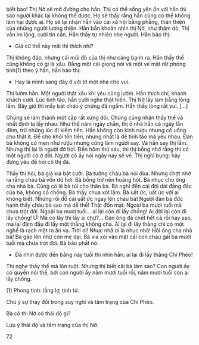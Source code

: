 biết bao! Thị Nở sẽ mở đường cho hắn. Thị có thể sống yên ổn với hắn thì sao người khác lại không thể được. Họ sẽ thấy rằng hắn cũng có thể không làm hại được ai. Họ sẽ lại nhận hắn vào cái xã hội bằng phẳng, thân thiện của những người lương thiện. Hắn bần khoản nhìn thị Nở, như thăm dò. Thị vẫn im lặng, cười tin cẩn. Hắn thấy tự nhiên nhẹ người. Hắn bảo thị:

- Giá cứ thế này mãi thì thích nhỉ?

Thị không đáp, nhưng cái mũi đỏ của thị như càng bạnh ra. Hắn thấy thế cũng không có gì là xấu. Bằng một cái giọng nói và một vẻ mặt rất phong tình(1) theo ý hắn, hắn bảo thị:

- Hay là mình sang đây ở với tớ một nhà cho vui.

Thị lườm hắn. Một người thật xấu khi yêu cũng lườm. Hắn thích chí, khanh khách cười. Lúc tình tảo, hắn cười nghe thật hiền. Thị Nở lấy làm bằng lòng lắm. Bây giờ thì mấy bát cháo ý chừng đã ngấm. Hắn thấy lòng rất vui. [...]

Chúng sẽ làm thành một cặp rất xứng đôi. Chúng cũng nhận thấy thế và nhất định là lấy nhau. Như thế năm ngày chẵn, thị ở nhà hắn cả ngày lẫn đêm, trừ những lúc đi kiếm tiền. Hắn không còn kinh rượu nhưng cố uống cho thật ít. Để cho khỏi tốn tiền, nhưng nhất là để tỉnh táo mà yêu nhau. Đàn bà không có men như rượu nhưng cũng làm người say. Và hắn say thị lắm. Nhưng thị lại là người đỡ hơi. Đến hôm thứ sáu, thì thị bỗng nhớ rằng thị có một người cô ở đời. Người cô ấy nói ngày nay sẽ về. Thị nghĩ bụng: hãy đừng yêu để hỏi cô thị đã.

Thấy thị hỏi, bà già kia bật cười. Bà tưởng cháu bà nói đùa. Nhưng chợt nhớ ra rằng cháu bà vốn dở hơi. Bà bỗng trở nên hoảng hốt. Bà nhục cho ông cha nhà bà. Cũng có lẽ bà tủi cho thân bà. Bà nghĩ đến cái đời dài đẵng đắc của bà, không có chồng. Bà thấy chua xót lắm. Bà uất ức, uất ức với ai không biết. Nhưng rồi đổ cái uất ức ngay lên cháu bà! Người đàn bà đức hạnh thấy cháu bà sao mà dễ thế! Thật đốn mạt. Ngoài ba mươi tuổi mà chưa trót đời. Ngoài ba mươi tuổi... ai lại còn đi lấy chồng! Ai đời lại còn đi lấy chồng! Ư! Mà có lấy thì lấy ai chứ?... Đàn ông đã chết hết cả rồi hay sao, mà lại đâm đầu đi lấy một thằng không cha. Ai lại đi lấy thằng chỉ có một nghề là rạch mặt ra ăn vạ. Trời ơi! Nhục nhã ơi là nhục nhã! Hỏi ông cha nhà bà! Bà gào lên như con mẹ dại. Bà xỉa xói vào mặt cái con cháu gái ba mươi tuổi mà chưa trót đời. Bà bảo phắt nó:

- Đã nhìn được đến bằng này tuổi thì nhìn hẳn; ai lại đi lấy thằng Chí Phèo!

Thị nghe thấy thế mà lộn ruột. Nhưng thị biết cãi bà làm sao? Con người ấy có quyền nói thế, bởi con người ấy năm mươi tuổi rồi, năm mươi tuổi còn ai lấy chồng.

(1) Phong tình: lẳng lơ, tình tứ.

Chú ý sự thay đổi trong suy nghĩ và tâm trạng của Chí Phèo.

Bà cô thị Nở có thái độ gì?

Lưu ý thái độ và tâm trạng của thị Nở.

72